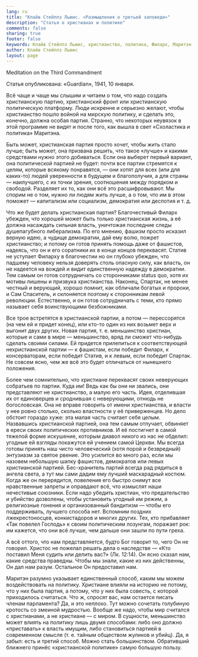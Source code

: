 ```yaml
---
lang: ru
title: "Клайв Стейплз Льюис. «Размышления о третьей заповеди»"
description: "Статья о христианах и политике"
comments: false
sharing: true
footer: false
keywords: Клайв Стейплз Льюис, христианство, политика, Филарх, Маритэн
author: Клайв Стейплз Льюис
layout: page
---
```


Meditation on the Third Commandment

Статья опубликована: «Guardian», 1941, 10 января.

Всё чаще и чаще мы слышим и читаем о том, что надо создать христианскую партию, христианский фронт или христианскую политическую платформу. Люди искренне и серьезно желают, чтобы христианство пошло войной на мирскую политику, и сделать это, конечно, должна особая партия. Странно, что некоторых неувязок в этой программе не видят и после того, как вышла в свет «Схоластика и политика» Маритэна.

Быть может, христианская партия просто хочет, чтобы жить стало лучше; быть может, она призвана решить, что такое «лучше» и какими средствами нужно этого добиваться. Если она выберет первый вариант, она политической партией не будет: почти все партии стремятся к целям, которые всякому понравятся, — они хотят для всех (или для каких-то) людей уверенности в будущем и благополучия, а для страны — наилучшего, с их точки зрения, соотношения между порядком и свободой. Разделяет их то, как они всё это расшифровывают. Мы спорим не о том, нужно ли людям жить лучше, а о том, что им в этом поможет — капитализм или социализм, демократия или деспотия и т. д.

Что же будет делать христианская партия? Благочестивый Филарх убежден, что хорошей может быть только христианская жизнь, а её должна насаждать сильная власть, уничтожая последние следы душепагубного либерализма. По его мнению, фашизм просто исказил верную идею, а чудище демократии, дай ему волю, пожрет христианство; и потому он готов принять помощь даже от фашистов, надеясь, что он и его соратники их в конце концов переквасят. Статив не уступает Филарху в благочестии но он глубоко убежден, что падшему человеку нельзя доверять столь опасную силу, как власть, он не надеется на вождей и видит единственную надежду в демократии. Тем самым он готов сотрудничать со сторонниками status quo, хотя их мотивы лишены и призвука христианства. Наконец, Спартак, не менее честный и верующий, хорошо помнит, как обличали богатых и пророки, и Сам Спаситель, и склоняется поэтому к сторонникам левой революции. Естественно, и он готов сотрудничать с теми, кто прямо называет себя воинствующими безбожниками.

Все трое встретятся в христианской партии, а потом — перессорятся (на чем ей и придет конец), или кто-то один из них возьмет верх и выгонит двух других. Новая партия, т. е. меньшинство христиан, которые и сами в мире — меньшинство, вряд ли сможет что-нибудь сделать своими силами. Ей придется прилепиться к соответствующей нехристианской партии — к фашистам, если победит Филарх, к консерваторам, если победит Статив, и к левым, если победит Спартак. Не совсем ясно, чем же всё это будет отличаться от нынешнего положения.

Более чем сомнительно, что христиане переквасят своих неверующих собратьев по партии. Куда им! Ведь как бы они ни звались, они представляют не христианство, а малую его часть. Идея, отделившая их от единоверцев и сроднившая с неверующими, отнюдь не богословская. Она не вправе говорить от имени христианства, и власти у нее ровно столько, сколько властности у её приверженцев. Но дело обстоит гораздо хуже: эта малая часть считает себя целым. Назвавшись христианской партией, она тем самым отлучает, обвиняет в ереси своих политических противников. И её постигнет в самой тяжелой форме искушение, которым диавол никого из нас не обделил: угодные ей взгляды покажутся ей учением самой Церкви. Мы всегда готовы принять наш чисто человеческий (хотя порой и безвредный) энтузиазм за святое рвение. Это усилится во много раз, если мы назовем небольшую шапку фашистов, демократов или левых христианской партией. Бес-хранитель партий всегда рад рядиться в ангела света, а тут мы сами дадим ему лучший маскарадный костюм. Когда же он перерядится, повеления его быстро снимут все нравственные запреты и оправдают всё, что измыслят наши нечестивые союзники. Если надо убедить христиан, что предательство и убийство дозволены, чтобы установить угодный им режим, а религиозные гонения и организованный бандитизм — чтобы его поддерживать, лучшего способа нет. Вспомним поздних лжекрестоносцев, конкистадоров и многих других. Тех, кто прибавляет «Так повелел Господь» к своим политическим лозунгам, поражает рок: им кажется, что они всё лучше, чем дальше они зашли по пути греха.

А всё оттого, что нам представляется, будто Бог говорит то, чего Он не говорил. Христос не пожелал решать дела о наследстве — «Кто поставил Меня судить или делить вас?» (Лк. 12:14). Он ясно сказал нам, какие средства праведны. Чтобы мы знали, какие из них действенны, Он дал нам разум. Остальное Он предоставил нам.

Маритэн разумно указывает единственный способ, каким мы можем воздействовать на политику. Христиане влияли на историю не потому, что у них была партия, а потому, что у них была совесть, с которой приходилось считаться. Что ж, спросят вас, нам остается писать членам парламента? Да, и это неплохо. Тут можно сочетать голубиную кротость со змеиной мудростью. Вообще же надо, чтобы мир считался с христианами, а не христиане — с миром. В сущности, меньшинство может влиять на политику лишь двумя способами: либо оно должно «приставать» к власть имущим, либо становиться партией в современном смысле (т. е. тайным обществом жуликов и убийц). Да, я забыл: есть и третий способ. Можно стать большинством. Обративший ближнего принёс «христианской политике» самую большую пользу.
